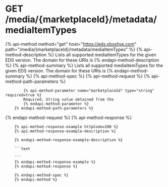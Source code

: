 # GET /media/{marketplaceId}/metadata/mediaItemTypes

{% api-method method="get" host="https://eds.xboxlive.com" path="/media/{marketplaceId}/metadata/mediaItemTypes" %}
        {% api-method-description %}
        Lists all supported mediaItemTypes for the given EDS version. The domain for these URIs is 
        {% endapi-method-description %}
        {% api-method-summary %}
        Lists all supported mediaItemTypes for the given EDS version. The domain for these URIs is 
        {% endapi-method-summary %}
        {% api-method-spec %}
        {% api-method-request %}
        {% api-method-path-parameters %}
        
            {% api-method-parameter name="marketplaceId" type="string" required=true %}
            Required. String value obtained from the 
            {% endapi-method-parameter %}
        {% endapi-method-path-parameters %}
{% endapi-method-request %}
        {% api-method-response %}
        
        {% api-method-response-example httpCode=200 %}
        {% api-method-response-example-description %}
        
        {% endapi-method-response-example-description %}
        
        ```text
        
        ```
        {% endapi-method-response-example %}
        {% endapi-method-response %}
        
        {% endapi-method-spec %}
        {% endapi-method %}
